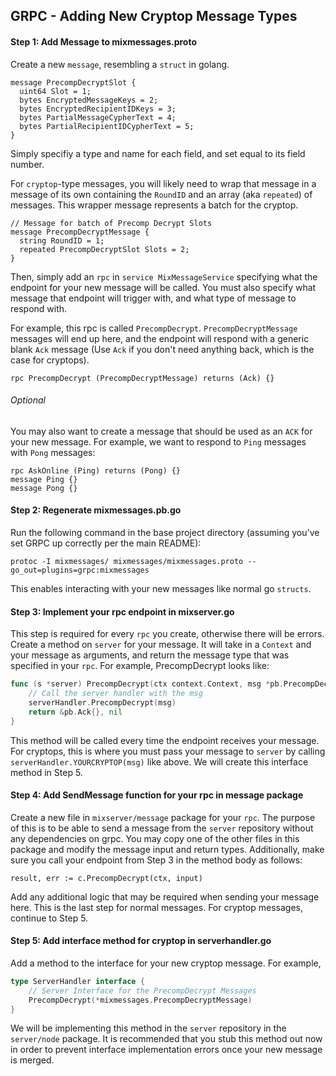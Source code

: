 GRPC - Adding New Cryptop Message Types
----

#### Step 1: Add Message to mixmessages.proto

Create a new `message`, resembling a `struct` in golang.

```
message PrecompDecryptSlot {
  uint64 Slot = 1;
  bytes EncryptedMessageKeys = 2;
  bytes EncryptedRecipientIDKeys = 3;
  bytes PartialMessageCypherText = 4;
  bytes PartialRecipientIDCypherText = 5;
}
```

Simply specifiy a type and name for each field, and set equal to its field number.

For `cryptop`-type messages, you will likely need to wrap that message in a message of its own
containing the `RoundID` and an array (aka `repeated`) of messages. This wrapper message represents
a batch for the cryptop.

```
// Message for batch of Precomp Decrypt Slots
message PrecompDecryptMessage {
  string RoundID = 1;
  repeated PrecompDecryptSlot Slots = 2;
}
```
Then, simply add an `rpc` in `service MixMessageService` specifying what the endpoint for your new
message will be called. You must also specify what message that endpoint will trigger with, and
what type of message to respond with.

For example, this rpc is called `PrecompDecrypt`. `PrecompDecryptMessage` messages will end up here, and
the endpoint will respond with a generic blank `Ack` message (Use `Ack` if you don't need anything back,
which is the case for cryptops).

```
rpc PrecompDecrypt (PrecompDecryptMessage) returns (Ack) {}
```

###### Optional
You may also want to create a message that should be used as an `ACK` for your new message.
For example, we want to respond to `Ping` messages with `Pong` messages:

```
rpc AskOnline (Ping) returns (Pong) {}
message Ping {}
message Pong {}
```

#### Step 2: Regenerate mixmessages.pb.go

Run the following command in the base project directory
(assuming you've set GRPC up correctly per the main README):

`protoc -I mixmessages/ mixmessages/mixmessages.proto --go_out=plugins=grpc:mixmessages`

This enables interacting with your new messages like normal go `structs`.

#### Step 3: Implement your rpc endpoint in mixserver.go

This step is required for every `rpc` you create, otherwise there will be errors. 
Create a method on `server` for your message. It will take in a `Context` and
your message as arguments, and return the message type that was
specified in your `rpc`. For example, PrecompDecrypt looks like:

```go
func (s *server) PrecompDecrypt(ctx context.Context, msg *pb.PrecompDecryptMessage) (*pb.Ack, error) {
	// Call the server handler with the msg
	serverHandler.PrecompDecrypt(msg)
	return &pb.Ack{}, nil
}
```

This method will be called every time the endpoint receives your message. For cryptops,
this is where you must pass your message to `server` by calling `serverHandler.YOURCRYPTOP(msg)`
like above. We will create this interface method in Step 5. 

#### Step 4: Add SendMessage function for your rpc in message package

Create a new file in `mixserver/message` package for your `rpc`. The purpose of this
is to be able to send a message from the `server` repository without any dependencies on grpc.
You may copy one of the other files in this package and modify the message input and return types.
Additionally, make sure you call your endpoint from Step 3 in the method body as follows:

`result, err := c.PrecompDecrypt(ctx, input)`

Add any additional logic that may be required when sending your message here.
This is the last step for normal messages. For cryptop messages, continue to Step 5.

#### Step 5: Add interface method for cryptop in serverhandler.go

Add a method to the interface for your new cryptop message. For example,

```go
type ServerHandler interface {
	// Server Interface for the PrecompDecrypt Messages
	PrecompDecrypt(*mixmessages.PrecompDecryptMessage)
}
```

We will be implementing this method in the `server` repository in the `server/node` package.
It is recommended that you stub this method out now in order to prevent interface implementation
errors once your new message is merged.
